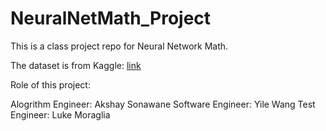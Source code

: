 # NeuralNetMath_Project

This is a class project repo for Neural Network Math. 

The dataset is from Kaggle: [link](https://www.kaggle.com/datasets/krpurba/fakeauthentic-user-instagram?select=user_fake_authentic_4class.csv)

Role of this project:

Alogrithm Engineer: Akshay Sonawane
Software Engineer: Yile Wang
Test Engineer: Luke Moraglia
